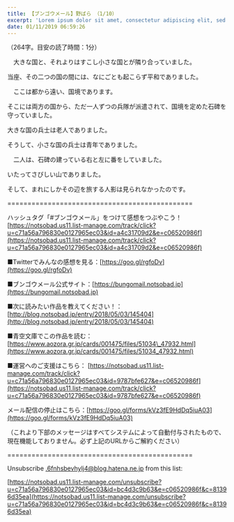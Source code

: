 ```yaml
---
title: 【ブンゴウメール】野ばら （1/10）
excerpt: 'Lorem ipsum dolor sit amet, consectetur adipiscing elit, sed do eiusmod tempor incididunt ut labore et dolore magna aliqua. Praesent elementum facilisis leo vel fringilla est ullamcorper eget. At imperdiet dui accumsan sit amet nulla facilisi morbi tempus.'
date: 01/11/2019 06:59:26
---
```


（264字。目安の読了時間：1分）

　大きな国と、それよりはすこし小さな国とが隣り合っていました。

当座、その二つの国の間には、なにごとも起こらず平和でありました。

　ここは都から遠い、国境であります。

そこには両方の国から、ただ一人ずつの兵隊が派遣されて、国境を定めた石碑を守っていました。

大きな国の兵士は老人でありました。

そうして、小さな国の兵士は青年でありました。

　二人は、石碑の建っている右と左に番をしていました。

いたってさびしい山でありました。

そして、まれにしかその辺を旅する人影は見られなかったのです。

\==============================================

ハッシュタグ「#ブンゴウメール」をつけて感想をつぶやこう！ [https://notsobad.us11.list-manage.com/track/click?u=c71a56a796830e0127965ec03&id=a4c31709d2&e=c06520986f](https://notsobad.us11.list-manage.com/track/click?u=c71a56a796830e0127965ec03&id=a4c31709d2&e=c06520986f)

■Twitterでみんなの感想を見る：[https://goo.gl/rgfoDv](https://goo.gl/rgfoDv)

■ブンゴウメール公式サイト：[https://bungomail.notsobad.jp](https://bungomail.notsobad.jp)

■次に読みたい作品を教えてください！：[http://blog.notsobad.jp/entry/2018/05/03/145404](http://blog.notsobad.jp/entry/2018/05/03/145404)

■青空文庫でこの作品を読む：[https://www.aozora.gr.jp/cards/001475/files/51034\_47932.html](https://www.aozora.gr.jp/cards/001475/files/51034_47932.html)

■運営へのご支援はこちら： [https://notsobad.us11.list-manage.com/track/click?u=c71a56a796830e0127965ec03&id=9787bfe627&e=c06520986f](https://notsobad.us11.list-manage.com/track/click?u=c71a56a796830e0127965ec03&id=9787bfe627&e=c06520986f)

メール配信の停止はこちら：[https://goo.gl/forms/kVz3fE9HdDq5iuA03](https://goo.gl/forms/kVz3fE9HdDq5iuA03)

（これより下部のメッセージはすべてシステムによって自動付与されたもので、現在機能しておりません。必ず上記のURLからご解約ください）

\==============================================

Unsubscribe .6fnhsbevhylj4@blog.hatena.ne.jp from this list:

[https://notsobad.us11.list-manage.com/unsubscribe?u=c71a56a796830e0127965ec03&id=bc4d3c9b63&e=c06520986f&c=81396d35ea](https://notsobad.us11.list-manage.com/unsubscribe?u=c71a56a796830e0127965ec03&id=bc4d3c9b63&e=c06520986f&c=81396d35ea)